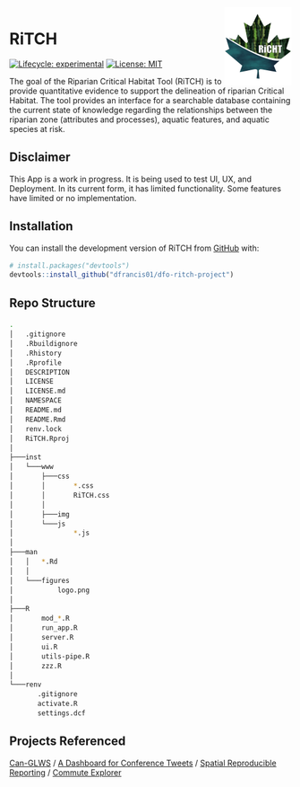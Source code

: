 <!-- README.md is generated from README.Rmd. Please edit that file -->

<!--
You'll still need to render `README.Rmd` regularly, to keep `README.md` up-to-date. `devtools::build_readme()` is handy for this. 
-->

<!--RiTCH Logo-->

<img src="man/figures/logo.png" align="right" height="139"/>

<!--RiTCH Title-->

# **RiTCH**

<!-- badges: start -->

[![Lifecycle: experimental](https://img.shields.io/badge/lifecycle-experimental-orange.svg)](https://lifecycle.r-lib.org/articles/stages.html#experimental) [![License: MIT](https://img.shields.io/badge/License-MIT-brightgreen.svg)](https://opensource.org/licenses/MIT) <!--release, build pass--> <!-- badges: end -->

The goal of the Riparian Critical Habitat Tool (RiTCH) is to provide quantitative evidence to support the delineation of riparian Critical Habitat. The tool provides an interface for a searchable database containing the current state of knowledge regarding the relationships between the riparian zone (attributes and processes), aquatic features, and aquatic species at risk.

## Disclaimer

This App is a work in progress. It is being used to test UI, UX, and Deployment. In its current form, it has limited functionality. Some features have limited or no implementation.

## Installation

You can install the development version of RiTCH from [GitHub](https://github.com/) with:

``` r
# install.packages("devtools")
devtools::install_github("dfrancis01/dfo-ritch-project")
```

## Repo Structure

``` bash
.
│   .gitignore
│   .Rbuildignore
│   .Rhistory
│   .Rprofile
│   DESCRIPTION
│   LICENSE
│   LICENSE.md
│   NAMESPACE
│   README.md
│   README.Rmd
│   renv.lock
│   RiTCH.Rproj
│
├───inst
│   └───www
│       ├───css
│       │       *.css
│       │       RiTCH.css
│       │
│       ├───img
│       └───js
│               *.js
│
├───man
│   │   *.Rd
│   │
│   └───figures
│           logo.png
│
├───R
│       mod_*.R
│       run_app.R
│       server.R
│       ui.R
│       utils-pipe.R
│       zzz.R
│
└───renv
       .gitignore
       activate.R
       settings.dcf
```

## Projects Referenced

[Can-GLWS](https://www.uoguelph.ca/watershed/glws/) / [A Dashboard for Conference Tweets](https://shiny.rstudio.com/gallery/conference-tweet-dashboard.html) / [Spatial Reproducible Reporting](https://github.com/dfo-mar-odis/shinySpatialApp) / [Commute Explorer](https://nz-stefan.shinyapps.io/commute-explorer-2/)

